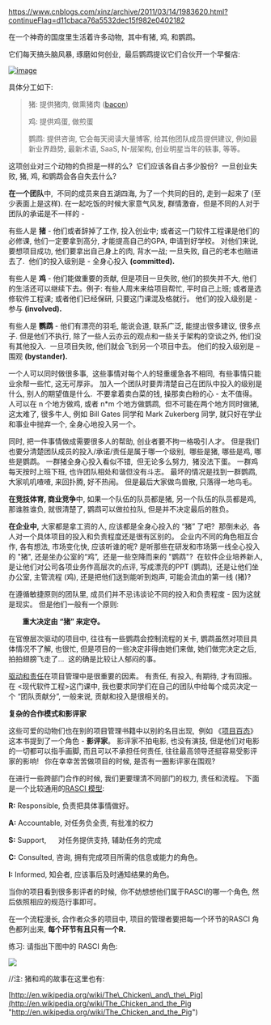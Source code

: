 https://www.cnblogs.com/xinz/archive/2011/03/14/1983620.html?continueFlag=d11cbaca76a5532dec15f982e0402182

在一个神奇的国度里生活着许多动物,  其中有猪, 鸡, 和鹦鹉。

它们每天搞头脑风暴, 琢磨如何创业,  最后鹦鹉提议它们合伙开一个早餐店:

[![image](https://images.cnblogs.com/cnblogs_com/xinz/201103/201103141320512171.png "image")](http://images.cnblogs.com/cnblogs_com/xinz/201103/201103141317259264.png)

具体分工如下:

> 猪: 提供猪肉, 做熏猪肉 ([bacon](http://www.bing.com/images/search?q=Eggs+And+Bacon&qpvt=bacon&FORM=RESTAB))
> 
> 鸡: 提供鸡蛋, 做煎蛋
> 
> 鹦鹉: 提供咨询, 它会每天阅读大量博客, 给其他团队成员提供建议, 例如最新业界趋势, 最新术语, SaaS, N-层架构, 创业明星当年的轶事, 等等。 

这项创业对三个动物的负担是一样的么?  它们应该各自占多少股份?  一旦创业失败, 猪, 鸡, 和鹦鹉会各自失去什么?

**在一个团队**中,  不同的成员来自五湖四海, 为了一个共同的目的, 走到一起来了 (至少表面上是这样). 在一起吃饭的时候大家意气风发, 群情激奋，但是不同的人对于团队的承诺是不一样的 -

有些人是 **猪** - 他们或者辞掉了工作, 投入创业中; 或者这一门软件工程课是他们的必修课, 他们一定要拿到高分, 才能提高自己的GPA, 申请到好学校。 对他们来说, 要想项目成功, 他们要拿出自己身上的肉, 背水一战; 一旦失败, 自己的老本也赔进去了.  他们的投入级别是 - 全身心投入 **(committed).**

有些人是 **鸡** - 他们能做重要的贡献, 但是项目一旦失败, 他们的损失并不大, 他们的生活还可以继续下去。例子: 有些人周末来给项目帮忙, 平时自己上班; 或者是选修软件工程课; 或者他们已经保研, 只要这门课混及格就行。 他们的投入级别是 - 参与 **(involved).**

有些人是 **鹦鹉** - 他们有漂亮的羽毛, 能说会道, 联系广泛, 能提出很多建议, 很多点子. 但是他们不执行, 除了一些人云亦云的观点和一些关于架构的空谈之外, 他们没有其他投入.  一旦项目失败, 他们就会飞到另一个项目中去。 他们的投入级别是 – 围观 **(bystander).** 

一个人可以同时做很多事,  这些事情对每个人的轻重缓急各不相同,  有些事情只能业余帮一些忙, 这无可厚非。 加入一个团队时要弄清楚自己在团队中投入的级别是什么, 别人的期望值是什么.  不要拿着卖白菜的钱, 操那卖白粉的心 - 太不值得。 人可以在 n 个地方做鸡, 或者 n\*m 个地方做鹦鹉,  但不可能在两个地方同时做猪, 这太难了, 很多牛人, 例如 Bill Gates 同学和 Mark Zukerberg 同学, 就只好在学业和事业中抛弃一个, 全身心地投入另一个。 

同时, 把一件事情做成需要很多人的帮助, 创业者要不拘一格吸引人才。 但是我们也要分清楚团队成员的投入/承诺/责任是属于哪一个级别,  哪些是猪, 哪些是鸡, 哪些是鹦鹉。 一群猪全身心投入看似不错,  但无论多么努力,  猪没法下蛋。 一群鸡每天按时上班下班, 也许团队相处和谐但没有斗志。 最坏的情况是找到一群鹦鹉, 大家叽叽喳喳, 来回扑腾, 好不热闹。 但是最后大家做鸟兽散, 只落得一地鸟毛。

**在竞技体育, 商业竞争**中, 如果一个队伍的队员都是猪, 另一个队伍的队员都是鸡, 那谁胜谁负, 就很清楚了, 鹦鹉可以做拉拉队, 但是并不决定最后的胜负。

**在企业中,** 大家都是拿工资的人, 应该都是全身心投入的 “猪” 了吧?  那倒未必,  各人对一个具体项目的投入和负责程度还是很有区别的。 企业内不同的角色相互合作, 各有想法, 市场变化快, 应该听谁的呢? 是听那些在研发和市场第一线全心投入的 "猪", 还是坐办公室的“鸡”,  还是一些空降而来的 "鹦鹉"?  在软件企业培养新人, 是让他们对公司各项业务作高层次的点评, 写成漂亮的PPT (鹦鹉),  还是让他们坐办公室, 主管流程 (鸡), 还是把他们送到能听到炮声, 可能会流血的第一线 (猪)?   

在遵循敏捷原则的团队里, 成员们并不忌讳谈论不同的投入和负责程度 - 因为这就是现实。 但是他们一般有一个原则: 

       **重大决定由 “猪” 来定夺。** 

在官僚层次驱动的项目中, 往往有一些鹦鹉会控制流程的关卡, 鹦鹉虽然对项目具体情况不了解, 也很忙, 但是项目的一些决定非得由她们来做, 她们做完决定之后, 拍拍翅膀飞走了...  这的确是比较让人郁闷的事。

[驱动和责任](http://xin.yishan.cc/2008/11/16/2775498325/)在项目管理中是很重要的因素。 有责任, 有投入, 有期待, 才有回报。    在 <现代软件工程>这门课中, 我也要求同学们在自己的团队中给每个成员决定一个 “团队贡献分”, 一般来说, 贡献和投入是很相关的。

**复杂的合作模式和影评家** 

这些可爱的动物们也在别的项目管理书籍中以别的名目出现,  例如 《[项目百态](http://book.douban.com/subject/5954810/)》 这本书提到了一个角色 - **影评家**。 影评家不拍电影, 也没有演技, 但是他们对电影的一切都可以指手画脚, 而且可以不承担任何责任, 往往最高领导还挺容易受影评家的影响!   你在幸幸苦苦做项目的时候, 是否有一圈影评家在围观? 

在进行一些跨部门合作的时候, 我们更要理清不同部门的权力, 责任和流程。 下面是一个比较通用的[RASCI 模型](http://cn.bing.com/search?q=rasci+&go=&qs=n&form=QBRE&pq=rasci+&sc=7-6&sp=-1&sk=):

**R:** Responsible, 负责把具体事情做好。 

**A:** Accountable, 对任务负全责, 有批准的权力

**S:** Support,      对任务提供支持, 辅助任务的完成

**C:** Consulted, 咨询, 拥有完成项目所需的信息或能力的角色。

**I:** Informed, 知会者, 应该事后及时通知结果的角色。

当你的项目看到很多影评者的时候,  你不妨想想他们属于RASCI的哪一个角色, 然后依照相应的规范行事即可。 

在一个流程漫长, 合作者众多的项目中, 项目的管理者要把每一个环节的RASCI 角色都列出来, **每个环节有且只有一个R.** 

练习: 请指出下图中的 RASCI 角色:

![](https://images0.cnblogs.com/blog/202788/201302/16102809-618971f81027404f8c152c977885a6b2.png)

//注: 猪和鸡的故事在这里也有:

[http://en.wikipedia.org/wiki/The\_Chicken\_and\_the\_Pig](http://en.wikipedia.org/wiki/The_Chicken_and_the_Pig "http://en.wikipedia.org/wiki/The_Chicken_and_the_Pig")